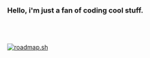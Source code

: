 <h3>Hello, i'm just a fan of coding cool stuff.</h3>

<br><br><br>
<a href="https://roadmap.sh"><img src="https://roadmap.sh/card/tall/66d8f59dc46f68d052442264?variant=dark&roadmaps=javascript" alt="roadmap.sh"/></a>
<!---
dark1zinn/dark1zinn is a ✨ special ✨ repository because its `README.md` (this file) appears on your GitHub profile.
You can click the Preview link to take a look at your changes.
--->
